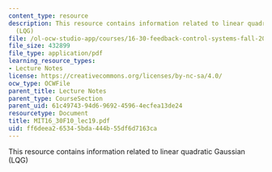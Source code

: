 ```yaml
---
content_type: resource
description: This resource contains information related to linear quadratic Gaussian
  (LQG)
file: /ol-ocw-studio-app/courses/16-30-feedback-control-systems-fall-2010/ff6deea265345bda444b55df6d7163ca_MIT16_30F10_lec19.pdf
file_size: 432899
file_type: application/pdf
learning_resource_types:
- Lecture Notes
license: https://creativecommons.org/licenses/by-nc-sa/4.0/
ocw_type: OCWFile
parent_title: Lecture Notes
parent_type: CourseSection
parent_uid: 61c49743-94d6-9692-4596-4ecfea13de24
resourcetype: Document
title: MIT16_30F10_lec19.pdf
uid: ff6deea2-6534-5bda-444b-55df6d7163ca
---
```

This resource contains information related to linear quadratic Gaussian (LQG)